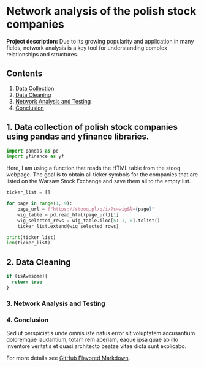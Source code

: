 # Network analysis of the polish stock companies

**Project description:** Due to its growing popularity and application in many fields, network analysis is a key tool for understanding complex relationships and structures.


## Contents
1. [Data Collection](#1-data-collection-of-polish-stock-companies-using-pandas-and-yfinance-libraries)
2. [Data Cleaning](#2-data-cleaning)
3. [Network Analysis and Testing](#3-network-analysis-and-testing)
4. [Conclusion](#4-conclusion)

## 1. Data collection of polish stock companies using pandas and yfinance libraries.

```python
import pandas as pd
import yfinance as yf
```
Here, I am using a function that reads the HTML table from the stooq webpage. The goal is to obtain all ticker symbols for the companies that are listed on the Warsaw Stock Exchange and save them all to the empty list.
```python
ticker_list = []

for page in range(1, 9):
    page_url = f"https://stooq.pl/q/i/?s=wig&l={page}"
    wig_table = pd.read_html(page_url)[1]
    wig_selected_rows = wig_table.iloc[5:-1, 0].tolist()
    ticker_list.extend(wig_selected_rows)

print(ticker_list)
len(ticker_list)
```
## 2. Data Cleaning

```javascript
if (isAwesome){
  return true
}
```

### 3. Network Analysis and Testing



### 4. Conclusion

Sed ut perspiciatis unde omnis iste natus error sit voluptatem accusantium doloremque laudantium, totam rem aperiam, eaque ipsa quae ab illo inventore veritatis et quasi architecto beatae vitae dicta sunt explicabo. 

For more details see [GitHub Flavored Markdown](https://guides.github.com/features/mastering-markdown/).
